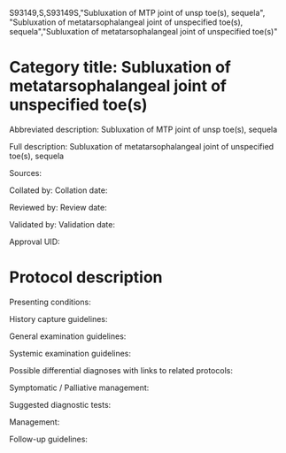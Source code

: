 S93149,S,S93149S,"Subluxation of MTP joint of unsp toe(s), sequela", "Subluxation of metatarsophalangeal joint of unspecified toe(s), sequela","Subluxation of metatarsophalangeal joint of unspecified toe(s)"
# Category title: Subluxation of metatarsophalangeal joint of unspecified toe(s)

Abbreviated description: Subluxation of MTP joint of unsp toe(s), sequela

Full description: Subluxation of metatarsophalangeal joint of unspecified toe(s), sequela

Sources:

Collated by:
Collation date:

Reviewed by:
Review date:

Validated by:
Validation date:

Approval UID:

# Protocol description

Presenting conditions:

History capture guidelines:

General examination guidelines:

Systemic examination guidelines:

Possible differential diagnoses with links to related protocols:

Symptomatic / Palliative management:

Suggested diagnostic tests:

Management:

Follow-up guidelines:
